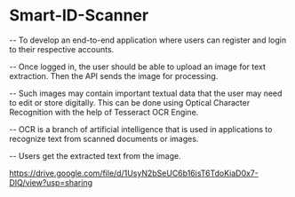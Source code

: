 # Smart-ID-Scanner

-- To develop an end-to-end application where users can register and login to their respective accounts. 

-- Once logged in, the user should be able to upload an image for text extraction. Then the API sends the image for processing. 

-- Such images may contain important textual data that the user may need to edit or store digitally. This can be done using Optical Character Recognition with the help of         Tesseract OCR Engine. 

-- OCR is a branch of artificial intelligence that is used in applications to recognize text from scanned documents or images.

-- Users get the extracted text from the image.


https://drive.google.com/file/d/1UsyN2bSeUC6b16isT6TdoKiaD0x7-DIQ/view?usp=sharing
